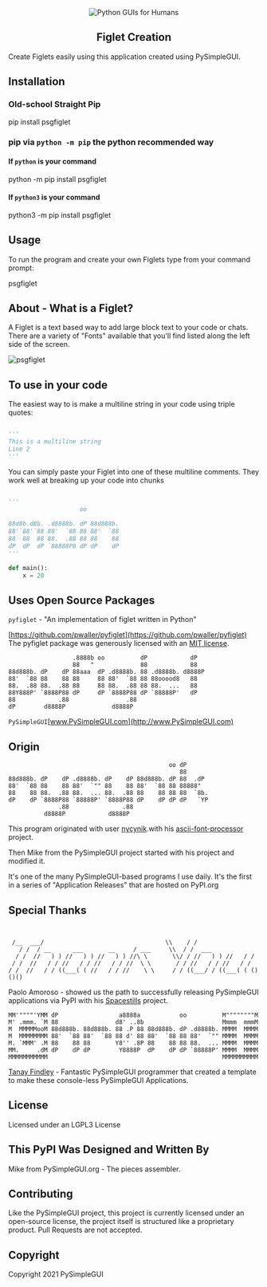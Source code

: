 
<p align="center">
  <img src="https://raw.githubusercontent.com/PySimpleGUI/PySimpleGUI/master/images/for_readme/Logo%20with%20text%20for%20GitHub%20Top.png" alt="Python GUIs for Humans">
  <h2 align="center">Figlet Creation</h2>
</p>

Create Figlets easily using this application created using PySimpleGUI.

## Installation

### Old-school Straight Pip

pip install psgfiglet

### pip via `python -m pip` the python recommended way

#### If `python` is your command

python -m pip install psgfiglet

#### If `python3` is your command

python3 -m pip install psgfiglet

## Usage

To run the program and create your own Figlets type from your command prompt:

psgfiglet




## About - What is a Figlet?

A Figlet is a text based way to add large block text to your code or chats.  There are a variety of "Fonts" available that you'll find listed along the left side of the screen.

![psgfiglet](https://user-images.githubusercontent.com/46163555/137602353-fe721a9b-271a-48b7-b121-8277f8035633.jpg)


## To use in your code

The easiest way to is make a multiline string in your code using triple quotes:

```python

'''
This is a multiline string
Line 2
'''
```


You can simply paste your Figlet into one of these multiline comments.  They work well at breaking up your code into chunks

```python

'''
                    oo          
                                
88d8b.d8b. .d8888b. dP 88d888b. 
88'`88'`88 88'  `88 88 88'  `88 
88  88  88 88.  .88 88 88    88 
dP  dP  dP `88888P8 dP dP    dP
'''

def main():
    x = 20

```


## Uses Open Source Packages

`pyfiglet` - "An implementation of figlet written in Python"

[https://github.com/pwaller/pyfiglet](https://github.com/pwaller/pyfiglet)
The pyfiglet package was generously licensed with an [MIT license](https://github.com/pwaller/pyfiglet/blob/master/LICENSE).


```
                  .8888b oo          dP            dP   
                  88   "             88            88   
88d888b. dP    dP 88aaa  dP .d8888b. 88 .d8888b. d8888P 
88'  `88 88    88 88     88 88'  `88 88 88ooood8   88   
88.  .88 88.  .88 88     88 88.  .88 88 88.  ...   88   
88Y888P' `8888P88 dP     dP `8888P88 dP `88888P'   dP   
88            .88                .88                    
dP        d8888P             d8888P
```


`PySimpleGUI`[www.PySimpleGUI.com](http://www.PySimpleGUI.com)



## Origin


```
                                             oo dP       
                                                88       
88d888b. dP    dP .d8888b. dP    dP 88d888b. dP 88  .dP  
88'  `88 88    88 88'  `"" 88    88 88'  `88 88 88888"   
88    88 88.  .88 88.  ... 88.  .88 88    88 88 88  `8b. 
dP    dP `8888P88 `88888P' `8888P88 dP    dP dP dP   `YP 
              .88               .88                      
          d8888P            d8888P
```

This program originated with user [nycynik](https://github.com/nycynik).with his [ascii-font-processor](https://github.com/nycynik/ascii-font-processor) project.

Then Mike from the PySimpleGUI project started with his project and modified it.

It's one of the many PySimpleGUI-based programs I use daily. It's the first in a series of "Application Releases" that are hosted on PyPI.org

## Special Thanks

```
                                                                           
                                                                           
 /__  ___/                                  \\    / /                      
   / /  / __      ___       __     / ___     \\  / /  ___                  
  / /  //   ) ) //   ) ) //   ) ) //\ \       \\/ / //   ) ) //   / /      
 / /  //   / / //   / / //   / / //  \ \       / / //   / / //   / /       
/ /  //   / / ((___( ( //   / / //    \ \     / / ((___/ / ((___( ( ()()()
```
Paolo Amoroso - showed us the path to successfully releasing PySimpleGUI applications via PyPI with his [Spacestills](https://pypi.org/project/spacestills/) project.

```
MM'""""'YMM dP                 a8888a           oo          M""""""""M 
M' .mmm. `M 88                d8' ..8b                      Mmmm  mmmM 
M  MMMMMooM 88d888b. 88d888b. 88 .P 88 88d888b. dP .d8888b. MMMM  MMMM 
M  MMMMMMMM 88'  `88 88'  `88 88 d' 88 88'  `88 88 88'  `"" MMMM  MMMM 
M. `MMM' .M 88    88 88       Y8'' .8P 88    88 88 88.  ... MMMM  MMMM 
MM.     .dM dP    dP dP        Y8888P  dP    dP dP `88888P' MMMM  MMMM 
MMMMMMMMMMM                                                 MMMMMMMMMM
```

[Tanay Findley](https://github.com/Chr0nicT) - Fantastic PySimpleGUI programmer that created a template to make  these console-less PySimpleGUI Applications.

## License

Licensed under an LGPL3 License

## This PyPI Was Designed and Written By

Mike from PySimpleGUI.org - The pieces assembler.

## Contributing

Like the PySimpleGUI project, this project is currently licensed under an open-source license, the project itself is structured like a proprietary product. Pull Requests are not accepted.

## Copyright

Copyright 2021 PySimpleGUI
